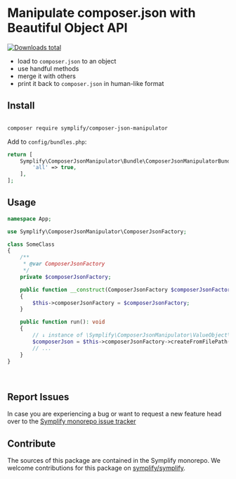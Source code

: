 # Manipulate composer.json with Beautiful Object API

[![Downloads total](https://img.shields.io/packagist/dt/symplify/composer-json-manipulator.svg?style=flat-square)](https://packagist.org/packages/symplify/composer-json-manipulator/stats)

- load to `composer.json` to an object
- use handful methods
- merge it with others
- print it back to `composer.json` in human-like format

## Install

```bash

composer require symplify/composer-json-manipulator
```

Add to `config/bundles.php`:

```php
return [
    Symplify\ComposerJsonManipulator\Bundle\ComposerJsonManipulatorBundle::class => [
        'all' => true,
    ],
];
```

## Usage

```php
namespace App;

use Symplify\ComposerJsonManipulator\ComposerJsonFactory;

class SomeClass
{
    /**
     * @var ComposerJsonFactory
     */
    private $composerJsonFactory;

    public function __construct(ComposerJsonFactory $composerJsonFactory)
    {
        $this->composerJsonFactory = $composerJsonFactory;
    }

    public function run(): void
    {
        // ↓ instance of \Symplify\ComposerJsonManipulator\ValueObject\ComposerJson
        $composerJson = $this->composerJsonFactory->createFromFilePath(getcwd() . '/composer.json');
        // ...
    }
}
```

<br>

## Report Issues

In case you are experiencing a bug or want to request a new feature head over to the [Symplify monorepo issue tracker](https://github.com/symplify/symplify/issues)

## Contribute

The sources of this package are contained in the Symplify monorepo. We welcome contributions for this package on [symplify/symplify](https://github.com/symplify/symplify).
